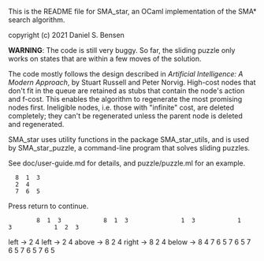 
This is the README file for SMA_star, an OCaml implementation of the SMA* search algorithm.

copyright (c) 2021 Daniel S. Bensen

**WARNING**: The code is still very buggy. So far, the sliding puzzle only works on states that
are within a few moves of the solution.

The code mostly follows the design described in *Artificial Intelligence: A Modern Approach*, by Stuart Russell and Peter Norvig. High-cost nodes that don't fit in the queue are retained as stubs that contain the node's action and f-cost. This enables the algorithm to regenerate the most promising nodes first. Ineligible nodes, i.e. those with "infinite" cost, are deleted completely; they can't be regenerated unless the parent node is deleted and regenerated.

SMA_star uses utility functions in the package SMA_star_utils, and is used by SMA_star_puzzle, a command-line program that solves sliding puzzles.

See doc/user-guide.md for details, and puzzle/puzzle.ml for an example.



      8  1  3
      2  4
      7  6  5

Press return to continue.


            8  1  3            8  1  3               1  3            1     3            1  2  3
   left ->  2     4   left ->     2  4  above ->  8  2  4  right ->  8  2  4  below ->  8     4
            7  6  5            7  6  5            7  6  5            7  6  5            7  6  5

